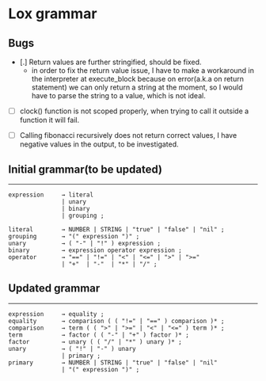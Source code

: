 # Lox grammar

## Bugs

- [.] Return values are further stringified, should be fixed.
  - in order to fix the return value issue, I have to make a workaround in the interpreter at execute_block because on error(a.k.a on return statement) we can only return a string at the moment, so I would have to parse the string to a value, which is not ideal.
- [ ] clock() function is not scoped properly, when trying to call it outside a function it will fail.
- [ ] Calling fibonacci recursively does not return correct values, I have negative values in the output, to be investigated.


## Initial grammar(to be updated)

-----------------

```lox
expression     → literal
               | unary
               | binary
               | grouping ;

literal        → NUMBER | STRING | "true" | "false" | "nil" ;
grouping       → "(" expression ")" ;
unary          → ( "-" | "!" ) expression ;
binary         → expression operator expression ;
operator       → "==" | "!=" | "<" | "<=" | ">" | ">="
               | "+"  | "-"  | "*" | "/" ;
```

## Updated grammar

-----------------

```lox
expression     → equality ;
equality       → comparison ( ( "!=" | "==" ) comparison )* ;
comparison     → term ( ( ">" | ">=" | "<" | "<=" ) term )* ;
term           → factor ( ( "-" | "+" ) factor )* ;
factor         → unary ( ( "/" | "*" ) unary )* ;
unary          → ( "!" | "-" ) unary
               | primary ;
primary        → NUMBER | STRING | "true" | "false" | "nil"
               | "(" expression ")" ;
```
